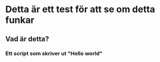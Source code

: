 # Detta är ett test för att se om detta funkar
## Vad är detta?
### Ett script som skriver ut "Hello world"